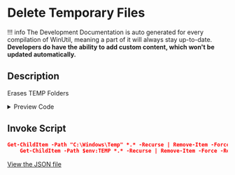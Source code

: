 ﻿# Delete Temporary Files


!!! info
     The Development Documentation is auto generated for every compilation of WinUtil, meaning a part of it will always stay up-to-date. **Developers do have the ability to add custom content, which won't be updated automatically.**


## Description

Erases TEMP Folders

<!-- BEGIN CUSTOM CONTENT -->

<!-- END CUSTOM CONTENT -->

<details>
<summary>Preview Code</summary>

```json
{
    "Content":  "Delete Temporary Files",
    "Description":  "Erases TEMP Folders",
    "category":  "Essential Tweaks",
    "panel":  "1",
    "Order":  "a002_",
    "InvokeScript":  [
                         "Get-ChildItem -Path \"C:\\Windows\\Temp\" *.* -Recurse | Remove-Item -Force -Recurse\r\n    Get-ChildItem -Path $env:TEMP *.* -Recurse | Remove-Item -Force -Recurse"
                     ]
}
```
</details>

## Invoke Script

```json
Get-ChildItem -Path "C:\Windows\Temp" *.* -Recurse | Remove-Item -Force -Recurse
    Get-ChildItem -Path $env:TEMP *.* -Recurse | Remove-Item -Force -Recurse

```
<!-- BEGIN SECOND CUSTOM CONTENT -->

<!-- END SECOND CUSTOM CONTENT -->

[View the JSON file](https://github.com/ChrisTitusTech/winutil/tree/main/config/tweaks.json)

